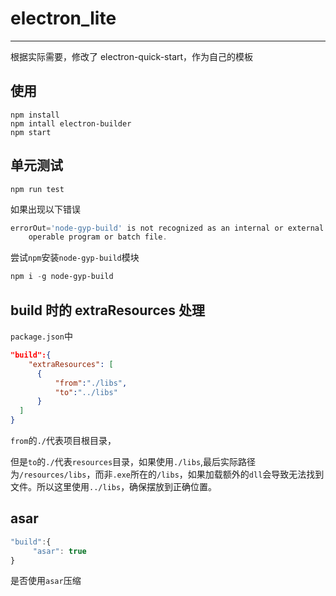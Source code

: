# electron_lite

------------------------------------



根据实际需要，修改了 electron-quick-start，作为自己的模板

## 使用

```shell
npm install
npm intall electron-builder
npm start
```

## 单元测试

```shell
npm run test
```

如果出现以下错误

```powershell
errorOut='node-gyp-build' is not recognized as an internal or external command,
    operable program or batch file.
```

尝试`npm`安装`node-gyp-build`模块

```powershell
npm i -g node-gyp-build
```

## build 时的 extraResources 处理

`package.json`中

```json
"build":{
    "extraResources": [
      {
          "from":"./libs",
          "to":"../libs"
      }
  ]
}
```

`from`的`./`代表项目根目录，

但是`to`的`./`代表`resources`目录，如果使用`./libs`,最后实际路径为`/resources/libs`，而非`.exe`所在的`/libs`，如果加载额外的`dll`会导致无法找到文件。所以这里使用`../libs`，确保摆放到正确位置。

## asar

```js
"build":{
     "asar": true
}
```

是否使用`asar`压缩